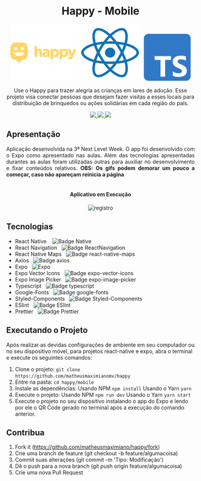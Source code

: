 <h1 align="center">Happy - Mobile</h1>
<p align="center">
  <img src="./.github/logoApp.svg" height="150" width="175" alt="Icon" />
  <img src="./.github/react.svg" height="150" width="175" alt="Icon" />
  <img src="./.github/typescript.png" height="125" width="125" alt="Icon" />
</p>
<p align="center">
  Use o Happy para trazer alegria as crianças em lares de adoção. Esse projeto visa conectar pessoas que desejam fazer visitas a esses locais para distribuição de brinquedos ou ações solidárias em cada região do país.
</p>
<div align="center">
  <p align="center">
    <a aria-label="Matheus" href="https://github.com/matheusmaximianomv">
      <img src="https://img.shields.io/badge/matheusmaximianomv-@-informational?logo=github"></img>
    </a>
    <a aria-label="Native" href="https://reactnative.dev/">
      <img src="https://img.shields.io/badge/React Native-0.63.0-informational?logo=React"></img>
    </a>
    <a aria-label="expo" href="https://expo.io/">
      <img src="https://img.shields.io/badge/Expo-39.0.2-informational?logo=expo"></img>
    </a>
  </p>
</div>

## Apresentação
<p align="justify">
Aplicação desenvolvida na 3ª Next Level Week. O app foi desenvolvido com o Expo como apresentado nas aulas. Além das tecnologias apresentadas durantes as aulas foram utilizadas outras para auxiliar no desenvolvimento e fixar conteúdos relativos. <strong>OBS: Os gifs podem demorar um pouco a começar, caso não apareçam reinicia a página</strong><br/><br/>
<div>
<h4 align="center">Aplicativo em Execução</h4>
<p align="center">
  <img src="./.github/app.gif" height="500" alt="registro" />
</p>
</div>

## Tecnologias
* React Native&nbsp;&nbsp;&nbsp;&nbsp;![Badge Native](https://img.shields.io/badge/React%20Native-0.63.0-informational?logo=react)
* React Navigation&nbsp;&nbsp;&nbsp;![Badge ReactNavigation](https://img.shields.io/badge/react%20navigation-5.8.4-informational?logo=react)
* React Native Maps&nbsp;&nbsp;&nbsp;![Badge react-native-maps](https://img.shields.io/badge/react--native--maps-0.27.1-informational?logo=react)
* Axios&nbsp;&nbsp;&nbsp;![Badge axios](https://img.shields.io/badge/axios-0.21.0-informational?logo=react)
* Expo&nbsp;&nbsp;&nbsp;![Expo](https://img.shields.io/badge/Expo-39.0.2-informational?logo=expo)
* Expo Vector Icons&nbsp;&nbsp;&nbsp;![Badge expo-vector-icons](https://img.shields.io/badge/expo--vector--icons-10.2.1-informational?logo=expo)
* Expo Image Pìcker&nbsp;&nbsp;&nbsp;![Badge expo-image-picker](https://img.shields.io/badge/expo--image--picker-9.1.1-informational?logo=expo)
* Typescript&nbsp;&nbsp;&nbsp;![Badge typescript](https://img.shields.io/badge/typescript-3.9.5-informational?logo=typescript)
* Google-Fonts&nbsp;&nbsp;&nbsp;![Badge google-fonts](https://img.shields.io/badge/google--fonts-0.1.0-informational?logo=google)
* Styled-Components&nbsp;&nbsp;&nbsp;![Badge Styled-Components](https://img.shields.io/badge/styled--components-5.2.1-informational?logo=styled-components)
* ESlint&nbsp;&nbsp;&nbsp;![Badge ESlint](https://img.shields.io/badge/ESlint-v7.12.1-informational?logo=eslint)
* Prettier&nbsp;&nbsp;&nbsp;![Badge Prettier](https://img.shields.io/badge/prettier-v2.1.2-informational?logo=prettier)

## Executando o Projeto
Após realizar as devidas configurações de ambiente em seu computador ou no seu dispositivo móvel, para projetos react-native e expo, abra o terminal e execute os seguintes comandos:
1. Clone o projeto: `git clone https://github.com/matheusmaximianomv/happy`
2. Entre na pasta: `cd happy/mobile`
3. Instale as dependências:
 Usando NPM `npm install`
 Usando o Yarn `yarn`
4. Execute o projeto:
 Usando NPM `npm run dev`
 Usando o Yarn `yarn start`
5. Execute o projeto no seu dispositivo instalando o app do Expo e lendo por ele o QR Code gerado no terminal após a execução do comando anterior.

## Contribua

1. Fork it (https://github.com/matheusmaximiano/happy/fork)
2. Crie uma branch de feature (git checkout -b feature/algumacoisa)
3. Commit suas alterações (git commit -m 'Tipo: Modificação')
4. Dê o push para a nova branch (git push origin feature/algumacoisa)
5. Crie uma nova Pull Request
